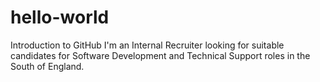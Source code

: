 # hello-world
Introduction to GitHub
I'm an Internal Recruiter looking for suitable candidates for Software Development and Technical Support roles in the South of England.
